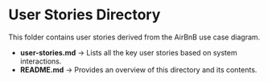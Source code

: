  # User Stories Directory

This folder contains user stories derived from the AirBnB use case diagram.

- **user-stories.md** → Lists all the key user stories based on system interactions.
- **README.md** → Provides an overview of this directory and its contents.

